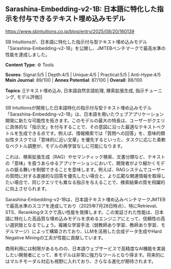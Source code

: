 ## Sarashina-Embedding-v2-1B: 日本語に特化した指示を付与できるテキスト埋め込みモデル

https://www.sbintuitions.co.jp/blog/entry/2025/08/20/160139

SB Intuitionsが、日本語に特化した指示付与型テキスト埋め込みモデル「Sarashina-Embedding-v2-1B」を公開し、JMTEBベンチマークで最高水準の性能を達成しました。

**Content Type**: ⚙️ Tools

**Scores**: Signal:5/5 | Depth:4/5 | Unique:4/5 | Practical:5/5 | Anti-Hype:4/5
**Main Journal**: 89/100 | **Annex Potential**: 87/100 | **Overall**: 88/100

**Topics**: [[テキスト埋め込み, 日本語自然言語処理, 検索拡張生成, 指示チューニング, モデル評価]]

SB Intuitionsが開発した日本語特化の指示付与型テキスト埋め込みモデル「Sarashina-Embedding-v2-1B」は、日本語を用いたウェブアプリケーション開発に新たな可能性を拓きます。このモデルの最大の特長は、ユーザーがクエリに具体的な「指示文」を付与することで、その意図に沿った最適なテキストベクトルを生成できる点です。例えば、情報検索では「質問への回答」を、意味的類似性タスクでは「意味的に近い文章」を優先するといった、タスクに応じた柔軟なベクトル調整が、モデルの再学習なしに可能になります。

これは、検索拡張生成（RAG）やセマンティック検索、文書分類など、テキストの「意味」を扱うあらゆるアプリケーションにおいて、開発者がより細かくモデルの振る舞いを制御できることを意味します。例えば、RAGシステムでユーザーの質問に対する直接的な回答を優先したい場合と、より広範な関連情報を取得したい場合で、同じクエリでも異なる指示を与えることで、検索結果の質を飛躍的に向上させられます。

Sarashina-Embedding-v2-1Bは、日本語テキスト埋め込みベンチマークJMTEBで最高水準のスコアを達成しており（2025年7月28日時点）、特にRetrieval、STS、Rerankingタスクで高い性能を発揮します。この実証された性能は、日本語に特化した高品質な埋め込みモデルを求めるエンジニアにとって、信頼性の高い選択肢となるでしょう。複雑な学習手法（弱教師あり学習、教師あり学習、モデルマージ）によって構築されており、LLMを活用した合成データ生成やHard Negative Miningの工夫が性能に貢献しています。

商用利用には制限があるものの、日本語ウェブサービスで高精度なAI機能を実装したい開発者にとって、本モデルは非常に強力なツールとなり得ます。将来的にはマルチモーダル対応も視野に入れており、さらなる進化が期待されます。